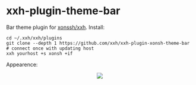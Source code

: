 # xxh-plugin-theme-bar
Bar theme plugin for [xonssh/xxh](https://github.com/xxh/xxh). Install:

```
cd ~/.xxh/xxh/plugins
git clone --depth 1 https://github.com/xxh/xxh-plugin-xonsh-theme-bar
# connect once with updating host
xxh yourhost +s xonsh +if
```

Appearence:
<p align="center">  
  <a href="https://asciinema.org/a/osSEzqnmH9pMYEZibNe2K7ZL7" target="_blank"><img src="https://asciinema.org/a/osSEzqnmH9pMYEZibNe2K7ZL7.svg"></a><br>
</p>
